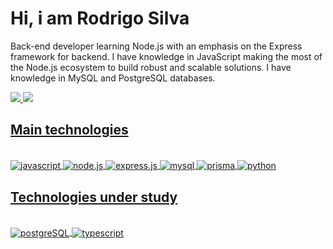  <h1> Hi, i am Rodrigo Silva </h1>
 <p></p>Back-end developer learning Node.js with an emphasis on the Express framework for backend. I have knowledge in JavaScript making the most of the Node.js ecosystem to build robust and scalable solutions. I have knowledge in MySQL and PostgreSQL databases.<br></p>

<div>
  <a href="https://github.com/RodrigoDeSousaSilva">
  <img heigth="180em" src="https://github-readme-stats.vercel.app/api?username=RodrigoDeSousaSilva&theme=algolia&show_icons=true">
  <img heigth="180em" src="https://github-readme-stats.vercel.app/api/top-langs/?username=RodrigoDeSousaSilva&layout=compact&langs__count=16&theme=algolia"/>
</div>

<h2>Main technologies</h2>
<div style="display: inline_block"><br>
  <img align="center" alt="javascript" src="https://img.shields.io/badge/JavaScript-F7DF1E?style=for-the-badge&logo=javascript&logoColor=black">
  <img align="center" alt="node.js" src="https://img.shields.io/badge/Node.js-43853D?style=for-the-badge&logo=node.js&logoColor=white">

  <img align="center" alt="express.js" src="https://img.shields.io/badge/Express.js-404D59?style=for-the-badge">
  <img align="center" alt="mysql" src="https://img.shields.io/badge/MySQL-005C84?style=for-the-badge&logo=mysql&logoColor=white">
  <img align="center" alt="prisma" src="https://img.shields.io/badge/Prisma-3982CE?style=for-the-badge&logo=Prisma&logoColor=white">
  <img align="center" alt="python" src="https://img.shields.io/badge/Python-3776AB?style=for-the-badge&logo=python&logoColor=white">
</div>

<h2>Technologies under study</h2>
<div style="display: inline_block"><br>
  <img align="center" alt="postgreSQL" src="https://img.shields.io/badge/PostgreSQL-316192?style=for-the-badge&logo=postgresql&logoColor=white">
    <img align="center" alt="typescript" src="https://img.shields.io/badge/TypeScript-007ACC?style=for-the-badge&logo=typescript&logoColor=white">
</div>
